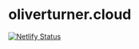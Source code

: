 # oliverturner.cloud

[![Netlify Status](https://api.netlify.com/api/v1/badges/280e5208-eaa0-4091-ac6e-60ceb6dec8a9/deploy-status)](https://app.netlify.com/sites/oliverturner/deploys)
